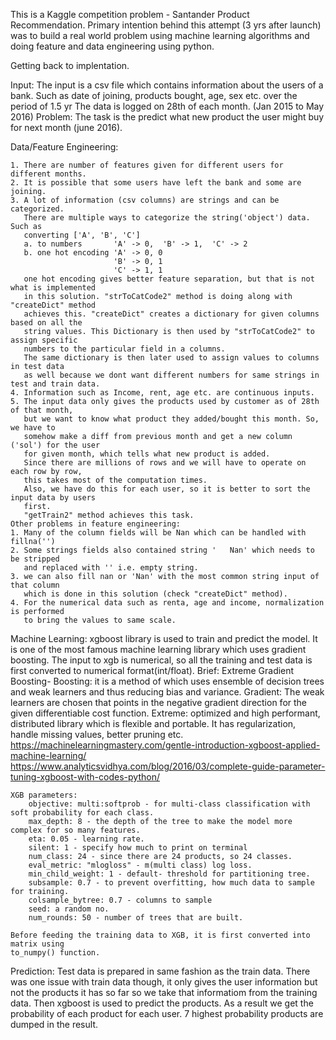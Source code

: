 This is a Kaggle competition problem - Santander Product Recommendation.
Primary intention behind this attempt (3 yrs after launch) was to build a real 
world problem using machine learning algorithms and doing feature and data engineering using python.

Getting back to implentation.

Input:
    The input is a csv file which contains information about the users of a bank.
    Such as date of joining, products bought, age, sex etc. over the period of 1.5 yr
    The data is logged on 28th of each month. (Jan 2015 to May 2016)
Problem:
    The task is the predict what new product the user might buy for next month (june 2016).

Data/Feature Engineering:

    1. There are number of features given for different users for different months.
    2. It is possible that some users have left the bank and some are joining.
    3. A lot of information (csv columns) are strings and can be categorized.
       There are multiple ways to categorize the string('object') data. Such as
       converting ['A', 'B', 'C'] 
       a. to numbers       'A' -> 0,  'B' -> 1,  'C' -> 2
       b. one hot encoding 'A' -> 0, 0
                           'B' -> 0, 1
                           'C' -> 1, 1
       one hot encoding gives better feature separation, but that is not what is implemented
       in this solution. "strToCatCode2" method is doing along with "createDict" method
       achieves this. "createDict" creates a dictionary for given columns based on all the
       string values. This Dictionary is then used by "strToCatCode2" to assign specific
       numbers to the particular field in a columns.
       The same dictionary is then later used to assign values to columns in test data 
       as well because we dont want different numbers for same strings in test and train data.
    4. Information such as Income, rent, age etc. are continuous inputs.
    5. The input data only gives the products used by customer as of 28th of that month,
       but we want to know what product they added/bought this month. So, we have to 
       somehow make a diff from previous month and get a new column ('sol') for the user
       for given month, which tells what new product is added.
       Since there are millions of rows and we will have to operate on each row by row, 
       this takes most of the computation times. 
       Also, we have do this for each user, so it is better to sort the input data by users
       first.
       "getTrain2" method achieves this task.
    Other problems in feature engineering:
    1. Many of the column fields will be Nan which can be handled with fillna('')
    2. Some strings fields also contained string '   Nan' which needs to be stripped
       and replaced with '' i.e. empty string. 
    3. we can also fill nan or 'Nan' with the most common string input of that column
       which is done in this solution (check "createDict" method).
    4. For the numerical data such as renta, age and income, normalization is performed
       to bring the values to same scale.

Machine Learning:
    xgboost library is used to train and predict the model. It is one of the most famous
    machine learning library which uses gradient boosting. The input to xgb is numerical,
    so all the training and test data is first converted to numerical format(int/float).
    Brief: Extreme Gradient Boosting-
           Boosting: it is a method of which uses ensemble of decision trees and weak learners
                     and thus reducing bias and variance.
           Gradient: The weak learners are chosen that points in the negative gradient direction
                     for the given differentiable cost function.
           Extreme: optimized and high performant, distributed library which is flexible and portable.
                    It has regularization, handle missing values, better pruning etc. 
    https://machinelearningmastery.com/gentle-introduction-xgboost-applied-machine-learning/
    https://www.analyticsvidhya.com/blog/2016/03/complete-guide-parameter-tuning-xgboost-with-codes-python/

    XGB parameters:
        objective: multi:softprob - for multi-class classification with soft probability for each class.
        max_depth: 8 - the depth of the tree to make the model more complex for so many features.
        eta: 0.05 - learning rate.
        silent: 1 - specify how much to print on terminal
        num_class: 24 - since there are 24 products, so 24 classes.
        eval_metric: "mlogloss" - m(multi class) log loss.
        min_child_weight: 1 - default- threshold for partitioning tree. 
        subsample: 0.7 - to prevent overfitting, how much data to sample for training.
        colsample_bytree: 0.7 - columns to sample 
        seed: a random no.
        num_rounds: 50 - number of trees that are built.

    Before feeding the training data to XGB, it is first converted into matrix using
    to_numpy() function.

Prediction:
    Test data is prepared in same fashion as the train data.
    There was one issue with train data though, it only gives the user information but
    not the products it has so far so we take that informatiom from the training data.
    Then xgboost is used to predict the products. As a result we get the probability of
    each product for each user. 7 highest probability products are dumped in the result.
